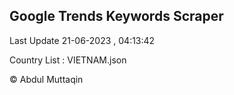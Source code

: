 

## Google Trends Keywords Scraper 
 
Last Update 21-06-2023 , 04:13:42

Country List :
VIETNAM.json



© Abdul Muttaqin 
